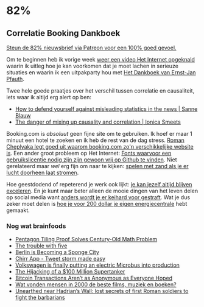 # 82%

## Correlatie Booking Dankboek

[Steun de 82% nieuwsbrief via Patreon voor een 100% goed gevoel.](https://patreon.com/reinier)

Om te beginnen heb ik vorige week [weer een video Het Internet opgeknald](https://www.youtube.com/watch?v=XUG-GR_K5I8) waarin ik uitleg hoe je kan voorkomen dat je moet lachen in serieuze situaties en waarin ik een uitpakparty hou met [Het Dankboek van Ernst-Jan Pfauth](https://kiosk.decorrespondent.nl/collections/boeken/products/dankboek-ernst-jan-pfauth).

Twee hele goede praatjes over het verschil tussen correlatie en causaliteit, iets waar ik altijd erg alert op ben:

- [How to defend yourself against misleading statistics in the news | Sanne Blauw](https://www.youtube.com/watch?v=mJ63-bQc9Xg)
- [The danger of mixing up causality and correlation | Ionica Smeets](https://www.youtube.com/watch?v=8B271L3NtAw)

Booking.com is _absoluut_ geen fijne site om te gebruiken. Ik hoef er maar 1 minuut een hotel te zoeken en ik heb de rest van de dag stress. [Roman Cheplyaka legt goed uit waarom booking.com zo'n verschikkelijke website is](https://ro-che.info/articles/2017-09-17-booking-com-manipulation). Een ander groot probleem op Het Internet: [Fonts waarvoor een gebruikslicentie nodig zijn zijn gewoon vrij op Github te vinden](https://pixelambacht.nl/2017/github-font-piracy/). Niet gerelateerd maar _wel_ erg fijn om naar te kijken: [spelen met zand als je er lucht doorheen laat stromen](https://www.youtube.com/watch?v=CCiIUjPF060).

Hoe geestdodend of repeterend je werk ook lijkt: [je kan jezelf altijd blijven exceleren](https://twitter.com/_Amazingstuff__/status/908982552232366080). En je kunt maar beter alleen de mooie dingen van het leven delen op social media want [anders wordt je er keihard voor gestraft](https://youtu.be/PAjHTno8fbY). Wat je dus zeker moet delen is [hoe je voor 200 dollar je eigen energiecentrale](http://gridlesskits.com/2017/09/06/burning-man-update.html) hebt gemaakt.

### Nog wat brainfoods

- [Pentagon Tiling Proof Solves Century-Old Math Problem](https://www.quantamagazine.org/pentagon-tiling-proof-solves-century-old-math-problem-20170711/)
- [The trouble with five](https://plus.maths.org/content/trouble-five)
- [Berlin is Becoming a Sponge City](https://youtube.com/watch?v=uWjGGvY65jk)
- [Chirr App - Tweet storm made easy](https://getchirrapp.com/)
- [Volkswagen is finally putting an electric Microbus into production](https://www.theverge.com/platform/amp/2017/8/19/16173938/volkswagen-microbus-i-d-buzz-concept-production-nostalgia)
- [The Hijacking of a $100 Million Supertanker](https://www.bloomberg.com/features/2017-hijacking-of-brillante-virtuoso/)
- [Bitcoin Transactions Aren’t as Anonymous as Everyone Hoped](https://www.technologyreview.com/s/608716/bitcoin-transactions-arent-as-anonymous-as-everyone-hoped/)
- [Wat vonden mensen in 2000 de beste films, muziek en boeken?](http://kottke.org/17/02/time-capsule-the-best-media-of-millennium)
- [Unearthed near Hadrian’s Wall: lost secrets of first Roman soldiers to fight the barbarians](https://www.theguardian.com/uk-news/2017/sep/09/hadrians-wall-lost-secrets-roman-vindolanda-unearthed)